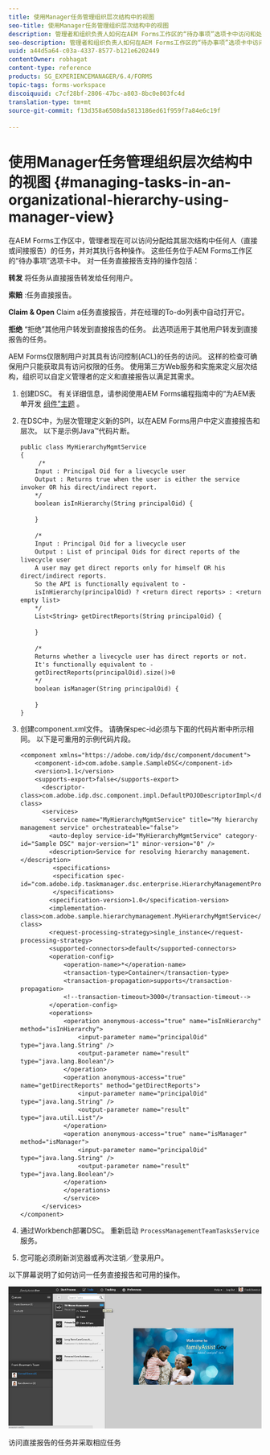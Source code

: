 ```yaml
---
title: 使用Manager任务管理组织层次结构中的视图
seo-title: 使用Manager任务管理组织层次结构中的视图
description: 管理者和组织负责人如何在AEM Forms工作区的“待办事项”选项卡中访问和处理其直接和间接报告的任务。
seo-description: 管理者和组织负责人如何在AEM Forms工作区的“待办事项”选项卡中访问和处理其直接和间接报告的任务。
uuid: a44d5a64-c03a-4337-8577-b121e6202449
contentOwner: robhagat
content-type: reference
products: SG_EXPERIENCEMANAGER/6.4/FORMS
topic-tags: forms-workspace
discoiquuid: c7cf28bf-2806-47bc-a803-8bc0e803fc4d
translation-type: tm+mt
source-git-commit: f13d358a6508da5813186ed61f959f7a84e6c19f

---
```



# 使用Manager任务管理组织层次结构中的视图 {#managing-tasks-in-an-organizational-hierarchy-using-manager-view}

在AEM Forms工作区中，管理者现在可以访问分配给其层次结构中任何人（直接或间接报告）的任务，并对其执行各种操作。 这些任务位于AEM Forms工作区的“待办事项”选项卡中。 对一任务直接报告支持的操作包括：

**转发** 将任务从直接报告转发给任何用户。

**索赔** :任务直接报告。

**Claim &amp; Open** Claim a任务直接报告，并在经理的To-do列表中自动打开它。

**拒绝** “拒绝”其他用户转发到直接报告的任务。 此选项适用于其他用户转发到直接报告的任务。

AEM Forms仅限制用户对其具有访问控制(ACL)的任务的访问。 这样的检查可确保用户只能获取具有访问权限的任务。 使用第三方Web服务和实施来定义层次结构，组织可以自定义管理者的定义和直接报告以满足其需求。

1. 创建DSC。 有关详细信息，请参阅使用AEM Forms编程指南中的“为AEM表单开发 [组件”主题](https://www.adobe.com/go/learn_aemforms_programming_63) 。
1. 在DSC中，为层次管理定义新的SPI，以在AEM Forms用户中定义直接报告和层次。 以下是示例Java™代码片断。

   ```as3
   public class MyHierarchyMgmtService 
   { 
        /*
       Input : Principal Oid for a livecycle user
       Output : Returns true when the user is either the service invoker OR his direct/indirect report.
       */
       boolean isInHierarchy(String principalOid) {
   
       }
   
       /* 
       Input : Principal Oid for a livecycle user
       Output : List of principal Oids for direct reports of the livecycle user
       A user may get direct reports only for himself OR his direct/indirect reports.
       So the API is functionally equivalent to - 
       isInHierarchy(principalOid) ? <return direct reports> : <return empty list>
       */
       List<String> getDirectReports(String principalOid) {
   
       }
   
       /* 
       Returns whether a livecycle user has direct reports or not.
       It's functionally equivalent to -
       getDirectReports(principalOid).size()>0
       */
       boolean isManager(String principalOid) {
   
       }  
   }
   ```

1. 创建component.xml文件。 请确保spec-id必须与下面的代码片断中所示相同。 以下是可重用的示例代码片段。

   ```as3
   <component xmlns="https://adobe.com/idp/dsc/component/document"> 
       <component-id>com.adobe.sample.SampleDSC</component-id> 
       <version>1.1</version> 
       <supports-export>false</supports-export> 
         <descriptor-class>com.adobe.idp.dsc.component.impl.DefaultPOJODescriptorImpl</descriptor-class> 
         <services> 
           <service name="MyHierarchyMgmtService" title="My hierarchy management service" orchestrateable="false"> 
           <auto-deploy service-id="MyHierarchyMgmtService" category-id="Sample DSC" major-version="1" minor-version="0" /> 
           <description>Service for resolving hierarchy management.</description> 
            <specifications> 
            <specification spec-id="com.adobe.idp.taskmanager.dsc.enterprise.HierarchyManagementProvider"/> 
            </specifications> 
           <specification-version>1.0</specification-version> 
           <implementation-class>com.adobe.sample.hierarchymanagement.MyHierarchyMgmtService</implementation-class> 
           <request-processing-strategy>single_instance</request-processing-strategy> 
           <supported-connectors>default</supported-connectors> 
           <operation-config> 
               <operation-name>*</operation-name> 
               <transaction-type>Container</transaction-type> 
               <transaction-propagation>supports</transaction-propagation> 
               <!--transaction-timeout>3000</transaction-timeout--> 
           </operation-config> 
           <operations> 
               <operation anonymous-access="true" name="isInHierarchy" method="isInHierarchy"> 
                   <input-parameter name="principalOid" type="java.lang.String" /> 
                   <output-parameter name="result" type="java.lang.Boolean"/> 
               </operation> 
               <operation anonymous-access="true" name="getDirectReports" method="getDirectReports"> 
                   <input-parameter name="principalOid" type="java.lang.String" /> 
                   <output-parameter name="result" type="java.util.List"/> 
               </operation> 
               <operation anonymous-access="true" name="isManager" method="isManager"> 
                   <input-parameter name="principalOid" type="java.lang.String" /> 
                   <output-parameter name="result" type="java.lang.Boolean"/> 
               </operation> 
               </operations> 
               </service> 
         </services>
   </component>
   ```

1. 通过Workbench部署DSC。 重新启动 `ProcessManagementTeamTasksService` 服务。
1. 您可能必须刷新浏览器或再次注销／登录用户。

以下屏幕说明了如何访问一任务直接报告和可用的操作。

![cu_manager_视图](assets/cu_manager_view.png)

访问直接报告的任务并采取相应任务

